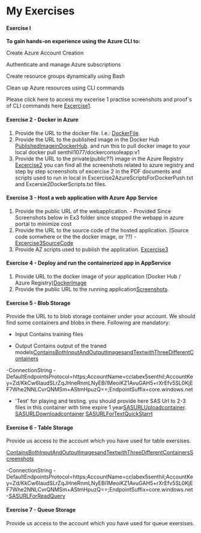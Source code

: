 # My Exercises
#### Exercise I 

**To gain hands-on experience using the Azure CLI to:**

Create Azure Account Creation

Authenticate and manage Azure subscriptions

Create resource groups dynamically using Bash

Clean up Azure resources using CLI commands

Please click here to access my excerise 1 practise screenshots and proof´s of CLI commands here [Excercise1](https://github.com/UniversityOfAppliedSciencesFrankfurt/se-cloud-2024-2025/tree/senthilmasters2024/CC_MyWork/Ex1).


#### Exercise 2 - Docker in Azure

1. Provide the URL to the docker file. I.e.: [DockerFile](https://github.com/senthilmasters2024/MyFirstWebAppForDocker/blob/master/Dockerfile).
2. Provide the URL to the published image in the Docker Hub [PublishedImageinDockerHub](https://hub.docker.com/r/senthil1077/dockerconsoleapp/tags). and run this to pull docker image to your local docker pull senthil1077/dockerconsoleapp:v1
3. Provide the URL to the private(public??) image in the Azure Registry [Excercise2](https://github.com/UniversityOfAppliedSciencesFrankfurt/se-cloud-2024-2025/tree/senthilmasters2024/CC_MyWork/Ex2) you can find all the screenshots related to azure registry and step by step screenshots of excercise 2 in the PDF documents and scripts used to run in local in Excercise2AzureScriptsForDockerPush.txt and Excersie2DockerScripts.txt files.

#### Exercise 3 - Host a web application with Azure App Service

1. Provide the public URL of the webapplication. - Provided Since Screenshots below in Ex3 folder since stopped the webapp in azure portal to minimize cost
2. Provide the URL to the source code of the hosted application. (Source code somwhere or the the docker image, or ??) - [Excercise3SourceCode](https://github.com/UniversityOfAppliedSciencesFrankfurt/se-cloud-2024-2025/blob/bab3f79d30d5f2cf6e9f84ab4da61383b1c83f98/CC_MyWork/Ex3/BestBikeApp/webapp.zip)
3. Provide AZ scripts used to publish the application. [Excercise3](https://github.com/UniversityOfAppliedSciencesFrankfurt/se-cloud-2024-2025/tree/senthilmasters2024/CC_MyWork/Ex3)

#### Exercise 4 - Deploy and run the containerized app in AppService

1. Provide URL to the docker image of your application (Docker Hub / Azure Registry)[DockerImage](https://hub.docker.com/repository/docker/senthil1077/webapplabex4/tags/v4/sha256-bfc9c28f643c995d9f9e18fc5683a0af2216afa863793310d6a766442ab87d25)
2. Provide the public URL to the running application[Screenshots](https://github.com/UniversityOfAppliedSciencesFrankfurt/se-cloud-2024-2025/blob/senthilmasters2024/CC_MyWork/Ex4/Ex4_Screenshots.pdf). 

#### Exercise 5 - Blob Storage

Provide the URL to to blob storage container under your account.
We should find some containers and blobs in there.
Following are mandatory:
- Input
Contains training files

- Output
Contains output of the traned models[ContainsBothInputAndOutputImagesandTextwithThreeDifferentContainers](https://github.com/UniversityOfAppliedSciencesFrankfurt/se-cloud-2024-2025/blob/senthilmasters2024/CC_MyWork/Ex5/Ex5Screenshots.pdf)

-ConnectionString - DefaultEndpointsProtocol=https;AccountName=cclabex5senthil;AccountKey=Zd/KkCw6IaudSLrZqJHneRnmLNyEBi1MeoiKZ1AvuGAH5+rXrEfv5SL0KjEF7Whe2NNLCvrQNMSm+AStmHpuzQ==;EndpointSuffix=core.windows.net

- 'Test' for playing and testing.
you should provide here SAS Url to 2-3 files in this container with time expire 1 year[SASURLUploadcontainer](https://cclabex5senthil.blob.core.windows.net/uploadcontainer/image.jpg?sp=r&st=2025-06-15T10:45:09Z&se=2027-02-02T19:45:09Z&spr=https&sv=2024-11-04&sr=b&sig=G6KikHUNWC2tJKjx5Aswhs2cQN8zIBXECNzZMt%2FL9IY%3D).
[SASURLDownloadcontainer](https://cclabex5senthil.blob.core.windows.net/downloadcontainer/downloaded-Microsoft-Azure-Logo-2017-present.jpg?sp=r&st=2025-06-15T10:48:13Z&se=2027-01-01T19:48:13Z&spr=https&sv=2024-11-04&sr=b&sig=aFwl748fwNZFH6ND34g86cVglD564ZGWgUzyKHCAm5c%3D)
[SASURLForTextQuickStarrt](https://cclabex5senthil.blob.core.windows.net/quickstartblobs00e317c8-d031-4021-b7b6-ae83302d74a7/quickstart8e58f6bf-2558-4eb2-8a67-2e7ad54ce449.txt?sp=r&st=2025-06-15T10:49:16Z&se=2025-06-15T18:49:16Z&spr=https&sv=2024-11-04&sr=b&sig=AkzbUi7teqbX27mCbjF5xPxaiHVvv%2FXUm2LzugcIyvs%3D)

#### Exercise 6 - Table Storage

Provide us access to the account which you have used for table exersises.

[ContainsBothInputAndOutputImagesandTextwithThreeDifferentContainersScreenshots](https://github.com/UniversityOfAppliedSciencesFrankfurt/se-cloud-2024-2025/blob/senthilmasters2024/CC_MyWork/Ex6/Ex6Screenshots.pdf)

-ConnectionString - DefaultEndpointsProtocol=https;AccountName=cclabex5senthil;AccountKey=Zd/KkCw6IaudSLrZqJHneRnmLNyEBi1MeoiKZ1AvuGAH5+rXrEfv5SL0KjEF7Whe2NNLCvrQNMSm+AStmHpuzQ==;EndpointSuffix=core.windows.net
-[SASURLForReadQuery](https://cclabex5senthil.table.core.windows.net/Product?sp=r&st=2025-06-15T10:53:57Z&se=2025-06-16T10:53:57Z&spr=https&sv=2024-11-04&sig=fRxBaU7g%2Bp0cBLudugzevlYlbOLmTZFqEwKk3xofzDA%3D&tn=Product)

#### Exercise 7 - Queue Storage

Provide us access to the account which you have used for queue exersises.

